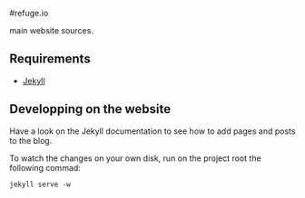 #refuge.io

main website sources.

## Requirements

- [Jekyll](https://github.com/mojombo/jekyll)

## Developping on the website

Have a look on the Jekyll documentation to see how to add pages and
posts to the blog.

To watch the changes on your own disk, run on the project root the
following commad:

    jekyll serve -w

